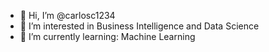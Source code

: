 - 👋 Hi, I’m @carlosc1234
- 👀 I’m interested in Business Intelligence and Data Science
- 🌱 I’m currently learning: Machine Learning

<!---
carlosc1234/carlosc1234 is a ✨ special ✨ repository because its `README.md` (this file) appears on your GitHub profile.
You can click the Preview link to take a look at your changes.
--->
